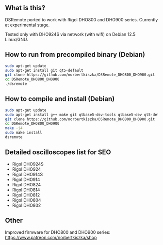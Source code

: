 ## What is this?

DSRemote ported to work with Rigol DHO800 and DHO900 series. Currently at experimental stage.

Tested only with DHO924S via network (with wifi) on Debian 12.5 Linux/GNU.

## How to run from precompiled binary (Debian)

```bash
sudo apt-get update
sudo apt-get install git qt5-default
git clone https://github.com/norbertkiszka/DSRemote_DHO800_DHO900.git
cd DSRemote_DHO800_DHO900
./dsremote
```

## How to compile and install (Debian)

```bash
sudo apt-get update
sudo apt-get install g++ make git qtbase5-dev-tools qtbase5-dev qt5-default
git clone https://github.com/norbertkiszka/DSRemote_DHO800_DHO900.git
cd DSRemote_DHO800_DHO900
make -j4
sudo make install
dsremote
```


## Detailed oscilloscopes list for SEO

- Rigol DHO924S
- Rigol DHO924
- Rigol DHO914S
- Rigol DHO914
- Rigol DHO824
- Rigol DHO814
- Rigol DHO812
- Rigol DHO804
- Rigol DHO802

## Other

Improved firmware for DHO800 and DHO900 series: https://www.patreon.com/norbertkiszka/shop

